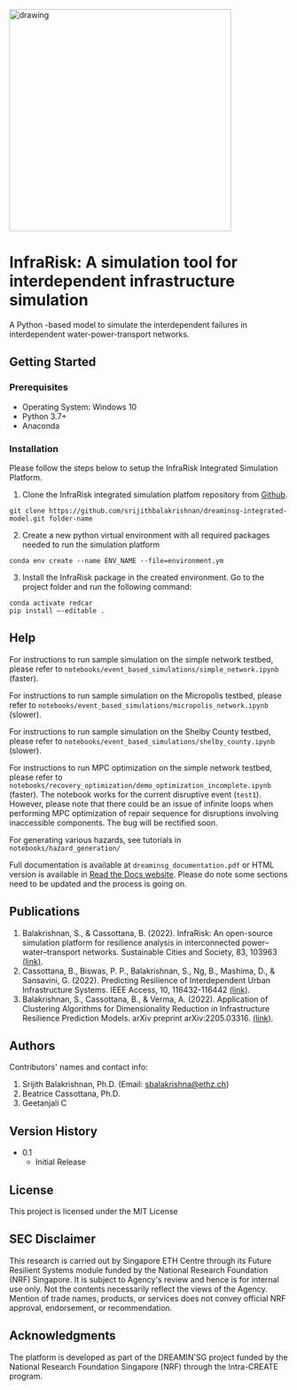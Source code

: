 <img src="/tree/main/docs/images/infrarisk_logo.PNG" alt="drawing" width="400"/>

# InfraRisk: A simulation tool for interdependent infrastructure simulation

A Python -based model to simulate the interdependent failures in interdependent water-power-transport networks.

## Getting Started

### Prerequisites

- Operating System: Windows 10
- Python 3.7+
- Anaconda

### Installation

Please follow the steps below to setup the InfraRisk Integrated Simulation Platform.

 1. Clone the InfraRisk integrated simulation platfom repository from [Github](https://github.com/srijithbalakrishnan/dreaminsg-integrated-model.git).

```
git clone https://github.com/srijithbalakrishnan/dreaminsg-integrated-model.git folder-name
```

 2. Create a new python virtual environment with all required packages needed to run the simulation platform

 ```
 conda env create --name ENV_NAME --file=environment.ym
 ```

 3. Install the InfraRisk package in the created environment. Go to the project folder and run the following command:

 ```
 conda activate redcar
 pip install –-editable .
 ```

## Help

For instructions to run sample simulation on the simple network testbed, please refer to ```notebooks/event_based_simulations/simple_network.ipynb``` (faster).

For instructions to run sample simulation on the Micropolis testbed, please refer to ```notebooks/event_based_simulations/micropolis_network.ipynb``` (slower).

For instructions to run sample simulation on the Shelby County testbed, please refer to ```notebooks/event_based_simulations/shelby_county.ipynb``` (slower).

For instructions to run MPC optimization on the simple network testbed, please refer to ```notebooks/recovery_optimization/demo_optimization_incomplete.ipynb``` (faster). The notebook works for the current disruptive event (``test1``). However, please note that there could be an issue of infinite loops when performing MPC optimization of repair sequence for disruptions involving inaccessible components. The bug will be rectified soon.

For generating various hazards, see tutorials in ```notebooks/hazard_generation/```

Full documentation is available at ```dreaminsg_documentation.pdf``` or HTML version is available in [Read the Docs website](https://dreaminsg-integrated-model.readthedocs.io/en/latest/index.html). Please do note some sections need to be updated and the process is going on.

## Publications

1. Balakrishnan, S., & Cassottana, B. (2022). InfraRisk: An open-source simulation platform for resilience analysis in interconnected power–water–transport networks. Sustainable Cities and Society, 83, 103963 [(link)](https://doi.org/10.1016/j.scs.2022.103963).
2. Cassottana, B., Biswas, P. P., Balakrishnan, S., Ng, B., Mashima, D., & Sansavini, G. (2022). Predicting Resilience of Interdependent Urban Infrastructure Systems. IEEE Access, 10, 116432-116442 [(link)](https://doi.org/10.1109/ACCESS.2022.3217903).
3. Balakrishnan, S., Cassottana, B., & Verma, A. (2022). Application of Clustering Algorithms for Dimensionality Reduction in Infrastructure Resilience Prediction Models. arXiv preprint arXiv:2205.03316. [(link)](https://doi.org/10.48550/arXiv.2205.03316).

## Authors

Contributors' names and contact info:

1. Srijith Balakrishnan, Ph.D. (Email: sbalakrishna@ethz.ch)
2. Beatrice Cassottana, Ph.D.
3. Geetanjali C

## Version History

- 0.1
  - Initial Release

## License

This project is licensed under the MIT License

## SEC Disclaimer

This research is carried out by Singapore ETH Centre through its Future Resilient Systems module
funded by the National Research Foundation (NRF) Singapore. It is subject to Agency's review and hence is for internal use only.
Not the contents necessarily reflect the views of the Agency. Mention of trade names, products, or services does not convey official 
NRF approval, endorsement, or recommendation. 


## Acknowledgments

The platform is developed as part of the DREAMIN'SG project funded by the National Research Foundation Singapore (NRF) through the Intra-CREATE program.

